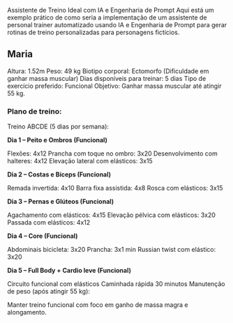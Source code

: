 Assistente de Treino Ideal com IA e Engenharia de Prompt
Aqui está um exemplo prático de como seria a implementação de um assistente de personal trainer automatizado usando IA e Engenharia de Prompt para gerar rotinas de treino personalizadas para personagens fictícios.

## Maria

Altura: 1.52m
Peso: 49 kg
Biotipo corporal: Ectomorfo (Dificuldade em ganhar massa muscular)
Dias disponíveis para treinar: 5 dias
Tipo de exercício preferido: Funcional
Objetivo: Ganhar massa muscular até atingir 55 kg.

### Plano de treino:
Treino ABCDE (5 dias por semana):

**Dia 1 – Peito e Ombros (Funcional)**

Flexões: 4x12
Prancha com toque no ombro: 3x20
Desenvolvimento com halteres: 4x12
Elevação lateral com elásticos: 3x15

**Dia 2 – Costas e Bíceps (Funcional)**

Remada invertida: 4x10
Barra fixa assistida: 4x8
Rosca com elásticos: 3x15

**Dia 3 – Pernas e Glúteos (Funcional)**

Agachamento com elásticos: 4x15
Elevação pélvica com elásticos: 3x20
Passada com elásticos: 4x12

**Dia 4 – Core (Funcional)**

Abdominais bicicleta: 3x20
Prancha: 3x1 min
Russian twist com elástico: 3x20

**Dia 5 – Full Body + Cardio leve (Funcional)**

Circuito funcional com elásticos
Caminhada rápida 30 minutos
Manutenção de peso (após atingir 55 kg):

Manter treino funcional com foco em ganho de massa magra e alongamento.